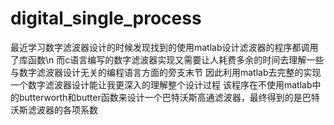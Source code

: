 # digital_single_process
最近学习数字滤波器设计的时候发现找到的使用matlab设计滤波器的程序都调用了库函数\n
而c语言编写的数字滤波器实现又需要让人耗费多余的时间去理解一些与数字滤波器设计无关的编程语言方面的旁支末节
因此利用matlab去完整的实现一个数字滤波器设计能让我更深入的理解整个设计过程
该程序在不使用matlab中的butterworth和butter函数来设计一个巴特沃斯高通滤波器，最终得到的是巴特沃斯滤波器的各项系数

